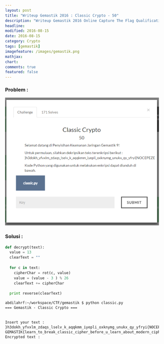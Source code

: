 ```yaml
---
layout: post
title: "Writeup Gemastik 2016 : Classic Crypto - 50"
description: "Writeup Gemastik 2016 Online Capture The Flag Qualification"
headline: 
modified: 2016-08-15
date: 2016-08-15
category: Crypto
tags: [gemastik]
imagefeature: /images/gemastik.png
mathjax: 
chart: 
comments: true
featured: false
---
```


### Problem :

![Classic Crypto](/images/classic-crypto.png)


### Solusi :

```python
def decrypt(text):
  value = 13
  clearText = ""

  for c in text:
    cipherChar = rot(c, value)
    value = (value - 3 ) % 26
    clearText += cipherChar

  print reverse(clearText)
```

```
abdilahrf:~/workspace/CTF/gemastik $ python classic.py 
=== Gemastik - Classic Crypto ===


Insert your text :
}h3dokh_yfvxlm_zdaqs_lselv_k_aqqkmm_iyepli_oxknymg_unukx_qy_yfryi{NOCEPEZE
GEMASTIK{learn_to_break_classic_cipher_before_u_learn_about_modern_ciph3r}
Encrypted text :
```
